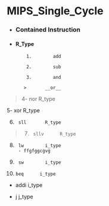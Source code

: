 # MIPS_Single_Cycle


- ###    Contained Instruction

- ####   R_Type

          1.        add       

          2.        sub       

          3.        and      

         >       __or__      

>4- nor       R_type

5- xor       R_type

6.      sll       R_type

>7.      sllv      R_type

8.      lw        i_type
        - ffgfggcgvg

9.      sw        i_type

10.     beq      i_type

- addi     i_type

- j        j_type



